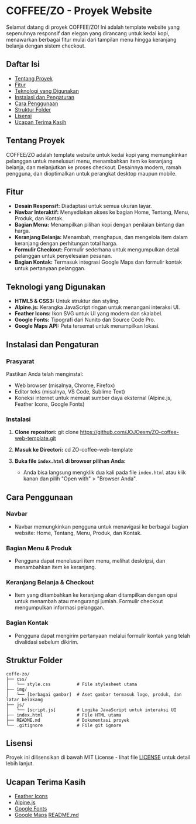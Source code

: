 
# COFFEE/ZO - Proyek Website

Selamat datang di proyek COFFEE/ZO! Ini adalah template website yang sepenuhnya responsif dan elegan yang dirancang untuk kedai kopi, menawarkan berbagai fitur mulai dari tampilan menu hingga keranjang belanja dengan sistem checkout.

## Daftar Isi

- [Tentang Proyek](#tentang-proyek)
- [Fitur](#fitur)
- [Teknologi yang Digunakan](#teknologi-yang-digunakan)
- [Instalasi dan Pengaturan](#instalasi-dan-pengaturan)
- [Cara Penggunaan](#cara-penggunaan)
- [Struktur Folder](#struktur-folder)
- [Lisensi](#lisensi)
- [Ucapan Terima Kasih](#ucapan-terima-kasih)

## Tentang Proyek

COFFEE/ZO adalah template website untuk kedai kopi yang memungkinkan pelanggan untuk menelusuri menu, menambahkan item ke keranjang belanja, dan melanjutkan ke proses checkout. Desainnya modern, ramah pengguna, dan dioptimalkan untuk perangkat desktop maupun mobile.

## Fitur

- **Desain Responsif:** Diadaptasi untuk semua ukuran layar.
- **Navbar Interaktif:** Menyediakan akses ke bagian Home, Tentang, Menu, Produk, dan Kontak.
- **Bagian Menu:** Menampilkan pilihan kopi dengan penilaian bintang dan harga.
- **Keranjang Belanja:** Menambah, menghapus, dan mengelola item dalam keranjang dengan perhitungan total harga.
- **Formulir Checkout:** Formulir sederhana untuk mengumpulkan detail pelanggan untuk penyelesaian pesanan.
- **Bagian Kontak:** Termasuk integrasi Google Maps dan formulir kontak untuk pertanyaan pelanggan.

## Teknologi yang Digunakan

- **HTML5 & CSS3:** Untuk struktur dan styling.
- **Alpine.js:** Kerangka JavaScript ringan untuk menangani interaksi UI.
- **Feather Icons:** Ikon SVG untuk UI yang modern dan skalabel.
- **Google Fonts:** Tipografi dari Nunito dan Source Code Pro.
- **Google Maps API:** Peta tersemat untuk menampilkan lokasi.

## Instalasi dan Pengaturan

### Prasyarat

Pastikan Anda telah menginstal:

- Web browser (misalnya, Chrome, Firefox)
- Editor teks (misalnya, VS Code, Sublime Text)
- Koneksi internet untuk memuat sumber daya eksternal (Alpine.js, Feather Icons, Google Fonts)

### Instalasi
1. **Clone repositori:**
git clone https://github.com/JOJOexm/ZO-coffee-web-template.git
2. **Masuk ke Directori:**
   cd ZO-coffee-web-template
   
3. **Buka file `index.html` di browser pilihan Anda:**
   - Anda bisa langsung mengklik dua kali pada file `index.html` atau klik kanan dan pilih "Open with" > "Browser Anda".

## Cara Penggunaan

### Navbar
- Navbar memungkinkan pengguna untuk menavigasi ke berbagai bagian website: Home, Tentang, Menu, Produk, dan Kontak.

### Bagian Menu & Produk
- Pengguna dapat menelusuri item menu, melihat deskripsi, dan menambahkan item ke keranjang.

### Keranjang Belanja & Checkout
- Item yang ditambahkan ke keranjang akan ditampilkan dengan opsi untuk menambah atau mengurangi jumlah. Formulir checkout mengumpulkan informasi pelanggan.

### Bagian Kontak
- Pengguna dapat mengirim pertanyaan melalui formulir kontak yang telah divalidasi sebelum dikirim.

## Struktur Folder

```
coffe-zo/
├── css/
│   └── style.css          # File stylesheet utama
├── img/
│   └── [berbagai gambar]  # Aset gambar termasuk logo, produk, dan latar belakang
├── js/
│   └── [script.js]        # Logika JavaScript untuk interaksi UI
├── index.html             # File HTML utama
├── README.md              # Dokumentasi proyek
└── .gitignore             # File git ignore
```

## Lisensi

Proyek ini dilisensikan di bawah MIT License - lihat file [LICENSE](LICENSE) untuk detail lebih lanjut.

## Ucapan Terima Kasih

- [Feather Icons](https://feathericons.com/)
- [Alpine.js](https://alpinejs.dev/)
- [Google Fonts](https://fonts.google.com/)
- [Google Maps](https://maps.google.com/)
[README.md](https://github.com/user-attachments/files/16608485/README.md)
